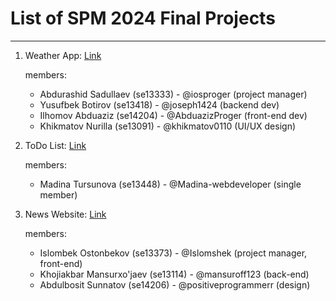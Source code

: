 # List of SPM 2024 Final Projects

---------------
1) Weather App: [Link](https://github.com/ttpu/spm2024_finalproject_weather)

   members:
   - Abdurashid Sadullaev (se13333) - @iosproger (project manager)
   - Yusufbek Botirov (se13418) - @joseph1424 (backend dev)
   - Ilhomov Abduaziz (se14204) - @AbduazizProger (front-end dev)
   - Khikmatov Nurilla (se13091) - @khikmatov0110 (UI/UX design)

2) ToDo List: [Link](https://github.com/ttpu/spm2024_finalproject_ToDoList)

   members:
   - Madina Tursunova (se13448) - @Madina-webdeveloper  (single member)


3) News Website: [Link](https://github.com/ttpu/SPM24_Final_Project_CosmicBoys)

   members:
   - Islombek Ostonbekov (se13373) - @Islomshek (project manager, front-end)
   - Khojiakbar Mansurxo'jaev (se13114) - @mansuroff123 (back-end)
   - Abdulbosit Sunnatov (se14206) - @positiveprogrammerr (design)
